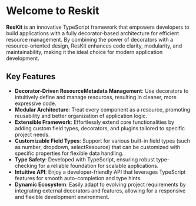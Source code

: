 # Welcome to Reskit

**ResKit** is an innovative TypeScript framework that empowers developers to build applications with a fully decorator-based architecture for efficient resource management. By combining the power of decorators with a resource-oriented design, ResKit enhances code clarity, modularity, and maintainability, making it the ideal choice for modern application development.

## Key Features

- **Decorator-Driven ResourceMetadata Management**: Use decorators to intuitively define and manage resources, resulting in cleaner, more expressive code.
- **Modular Architecture**: Treat every component as a resource, promoting reusability and better organization of application logic.
- **Extensible Framework**: Effortlessly extend core functionalities by adding custom field types, decorators, and plugins tailored to specific project needs.
- **Customizable Field Types**: Support for various built-in field types (such as number, dropdown, selectResource) that can be customized with specific properties for flexible data handling.
- **Type Safety**: Developed with TypeScript, ensuring robust type-checking for a reliable foundation for scalable applications.
- **Intuitive API**: Enjoy a developer-friendly API that leverages TypeScript features for smooth auto-completion and type hints.
- **Dynamic Ecosystem**: Easily adapt to evolving project requirements by integrating external decorators and features, allowing for a responsive and flexible development environment.
